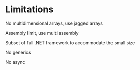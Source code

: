 # Limitations

No multidimensional arrays, use jagged arrays
 
Assembly limit, use multi assembly
 
Subset of full .NET framework to accommodate the small size
 
No generics
 
No async
